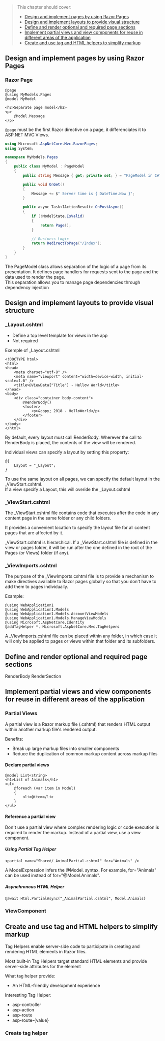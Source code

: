 > This chapter should cover:
> - [Design and implement pages by using Razor Pages]()
> - [Design and implement layouts to provide visual structure]()
> - [Define and render optional and required page sections]()
> - [Implement partial views and view components for reuse in different areas of the application]()
> - [Create and use tag and HTML helpers to simplify markup]()

## Design and implement pages by using Razor Pages
### Razor Page

```cshtml
@page
@using MyModels.Pages
@model MyModel

<h2>Separate page model</h2>
<p>
    @Model.Message
</p>
```

`@page` must be the first Razor directive on a page, it differenciates it to ASP.NET MVC Views.

```csharp
using Microsoft.AspNetCore.Mvc.RazorPages;
using System;

namespace MyModels.Pages
{
    public class MyModel : PageModel
    {
        public string Message { get; private set; } = "PageModel in C#";

        public void OnGet()
        {
            Message += $" Server time is { DateTime.Now }";
        }

        public async Task<IActionResult> OnPostAsync()
        {
            if (!ModelState.IsValid)
            {
                return Page();
            }

            // Business Logic
            return RedirectToPage("/Index");
        }
    }
}
```
The PageModel class allows separation of the logic of a page from its presentation. It defines page handlers for requests sent to the page and the data used to render the page.  
This separation allows you to manage page dependencies through dependency injection

## Design and implement layouts to provide visual structure

### _Layout.cshtml
* Define a top level template for views in the app
* Not required

Exemple of _Layout.cshtml
```cshtml
<!DOCTYPE html>
<html>
<head>
    <meta charset="utf-8" />
    <meta name="viewport" content="width=device-width, initial-scale=1.0" />
    <title>@ViewData["Title"] - Hellow World</title>
</head>
<body>
    <div class="container body-content">
        @RenderBody()
        <footer>
            <p>&copy; 2018 - HelloWorld</p>
        </footer>
    </div>
</body>
</html>
```
By default, every layout must call RenderBody. Wherever the call to RenderBody is placed, the contents of the view will be rendered.

Individual views can specify a layout by setting this property:
```cshtml
@{
    Layout = "_Layout";
}
```

To use the same layout on all pages, we can specify the default layout in the _ViewStart.cshtml.  
If a view specify a Layout, this will overide the _Layout.cshtml

### _ViewStart.cshtml

The _ViewStart.cshtml file contains code that executes after the code in any content page in the same folder or any child folders.

It provides a convenient location to specify the layout file for all content pages that are affected by it.

_ViewStart.cshtml is hierarchical. If a _ViewStart.cshtml file is defined in the view or pages folder, it will be run after the one defined in the root of the Pages (or Views) folder (if any).

### _ViewImports.cshtml

The purpose of the _ViewImports.cshtml file is to provide a mechanism to make directives available to Razor pages globally so that you don't have to add them to pages individually.

Example:
```cshtml
@using WebApplication1
@using WebApplication1.Models
@using WebApplication1.Models.AccountViewModels
@using WebApplication1.Models.ManageViewModels
@using Microsoft.AspNetCore.Identity
@addTagHelper *, Microsoft.AspNetCore.Mvc.TagHelpers
```

A _ViewImports.cshtml file can be placed within any folder, in which case it will only be applied to pages or views within that folder and its subfolders.

## Define and render optional and required page sections

RenderBody
RenderSection

## Implement partial views and view components for reuse in different areas of the application

### Partial Views

A partial view is a Razor markup file (.cshtml) that renders HTML output within another markup file's rendered output.

Benefits:
 * Break up large markup files into smaller components
 * Reduce the duplication of common markup content across markup files

#### Declare partial views

```cshtlm
@model List<string>
<h1>List of Animals</h1>
<ul>
    @foreach (var item in Model)
    {
        <li>@item</li>
    }
</ul>
```

#### Reference a partial view

Don't use a partial view where complex rendering logic or code execution is required to render the markup. Instead of a partial view, use a view component.

##### Using Partial Tag Helper
```cshtml
<partial name="Shared/_AnimalPartial.cshtml" for="Animals" />
```
A ModelExpression infers the @Model. syntax. For example, for="Animals" can be used instead of for="@Model.Animals".

##### Asynchronous HTML Helper
```cshtml
@await Html.PartialAsync("_AnimalPartial.cshtml", Model.Animals)
```

### ViewComponent


## Create and use tag and HTML helpers to simplify markup

Tag Helpers enable server-side code to participate in creating and rendering HTML elements in Razor files.

Most built-in Tag Helpers target standard HTML elements and provide server-side attributes for the element

What tag helper provide:
- An HTML-friendly development experience

Interesting Tag Helper:
- asp-controller
- asp-action
- asp-route
- asp-route-{value}

### Create tag helper

```csharp

```